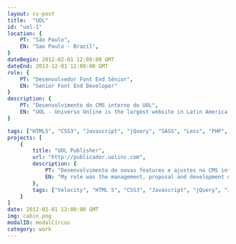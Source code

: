```yaml
---
layout: cv-post
title:  "UOL"
id: "uol-1"
location: {
	PT: "São Paulo",
	EN: "Sao Paulo - Brazil",
}
dateBegin: 2012-02-01 12:00:00 GMT
dateEnd: 2013-12-01 12:00:00 GMT
role: {
	PT: "Desenvolvedor Font End Sênior",
	EN: "Senior Font End Developer"
}
description: {
	PT: "Desenvolvimento do CMS interno do UOL",
	EN: "UOL - Universo Online is the largest website in Latin America."
}

tags: ["HTML5", "CSS3", "Javascript", "jQuery", "SASS", "Less", "PHP", "Node JS", "Grunt", "Compass", "BEM Notation", "RactiveJS", "ES6", "ECMAScript 2015"]
projects: [
	{
		title: "UOL Publisher",
		url: "http://publicador.uolinc.com",
		description: {
			PT: "Desenvolvimento de novas features e ajustes no CMS interno do UOL",
			EN: "My role was the management, proposal and development of new features for the UOL's internal CMS, including meetings with journalists to understand their needs.",
		},
		tags: ["Velocity", "HTML 5", "CSS3", "Javascript", "jQuery", "Java"]
	}
]
date: 2012-02-01 12:00:00 GMT
img: cabin.png
modalID: modalCircus
category: work
---
```

